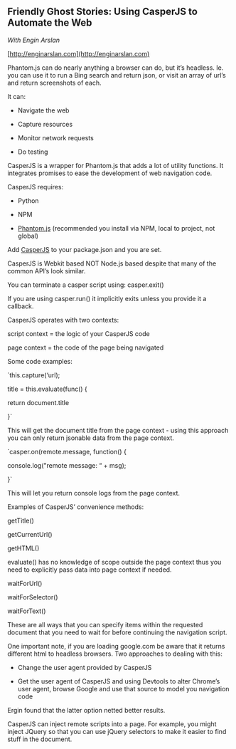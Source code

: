 **Friendly Ghost Stories: Using CasperJS to Automate the Web**
-----------------------------------------------------------
*With Engin Arslan*

[http://enginarslan.com](http://enginarslan.com)

Phantom.js can do nearly anything a browser can do, but it’s headless. Ie. you can use it to run a Bing search and return json, or visit an array of url’s and return screenshots of each.

It can:

* Navigate the web

* Capture resources

* Monitor network requests

* Do testing

CasperJS is a wrapper for Phantom.js that adds a lot of utility functions. It integrates promises to ease the development of web navigation code.

CasperJS requires:

* Python

* NPM

* [Phantom.js](http://phantomjs.org/) (recommended you install via NPM, local to project, not global)

Add [CasperJS](http://casperjs.org/) to your package.json and you are set.

CasperJS is Webkit based NOT Node.js based despite that many of the common API’s look similar. 

You can terminate a casper script using: casper.exit()

If you are using casper.run() it implicitly exits unless you provide it a callback.

CasperJS operates with two contexts:

script context = the logic of your CasperJS code

page context = the code of the page being navigated

Some code examples:

`this.capture(‘url);

title = this.evaluate(func() {

  return document.title

}`

This will get the document title from the page context - using this approach you can only return jsonable data from the page context.

`casper.on(remote.message, function() {

  console.log("remote message: “ + msg);

}`

This will let you return console logs from the page context.

Examples of CasperJS’ convenience methods:

getTitle()

getCurrentUrl()

getHTML()

evaluate() has no knowledge of scope outside the page context thus you need to explicitly pass data into page context if needed.

waitForUrl()

waitForSelector()

waitForText()

These are all ways that you can specify items within the requested document that you need to wait for before continuing the navigation script.

One important note, if you are loading google.com be aware that it returns different html to headless browsers. Two approaches to dealing with this:

* Change the user agent provided by CasperJS

* Get the user agent of CasperJS and using Devtools to alter Chrome’s user agent, browse Google and use that source to model you navigation code

Ergin found that the latter option netted better results.

CasperJS can inject remote scripts into a page. For example, you might inject JQuery so that you can use jQuery selectors to make it easier to find stuff in the document.

